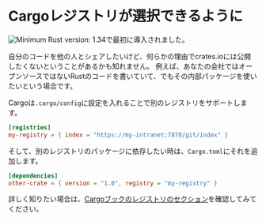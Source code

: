 <!--
# Alternative Cargo registries
-->
# Cargoレジストリが選択できるように

<!--
Initially added: ![Minimum Rust version: 1.34](https://img.shields.io/badge/Minimum%20Rust%20Version-1.34-brightgreen.svg)
-->
![Minimum Rust version: 1.34](https://img.shields.io/badge/Minimum%20Rust%20Version-1.34-brightgreen.svg)で最初に導入されました。

<!--
For various reasons, you may not want to publish code to crates.io, but you
may want to share it with others. For example, maybe your company writes Rust
code that's not open source, but you'd still like to use these internal
packages.
-->
自分のコードを他の人とシェアしたいけど、何らかの理由でcrates.ioには公開したくないということがあるかも知れません。
例えば、あなたの会社ではオープンソースではないRustのコードを書いていて、でもその内部パッケージを使いたいという場合です。

<!--
Cargo supports alternative registries by settings in `.cargo/config`:
-->
Cargoは`.cargo/config`に設定を入れることで別のレジストリをサポートします。

```toml
[registries]
my-registry = { index = "https://my-intranet:7878/git/index" }
```

<!--
When you want to depend on a package from another registry, you add that
in to your `Cargo.toml`:
-->
そして、別のレジストリのパッケージに依存したい時は、`Cargo.toml`にそれを追加します。

```toml
[dependencies]
other-crate = { version = "1.0", registry = "my-registry" }
```

<!--
To learn more, check out the [registries section of the Cargo
book](https://doc.rust-lang.org/nightly/cargo/reference/registries.html).
-->
詳しく知りたい場合は、[Cargoブックのレジストリのセクション](https://doc.rust-lang.org/nightly/cargo/reference/registries.html)を確認してみてください。
